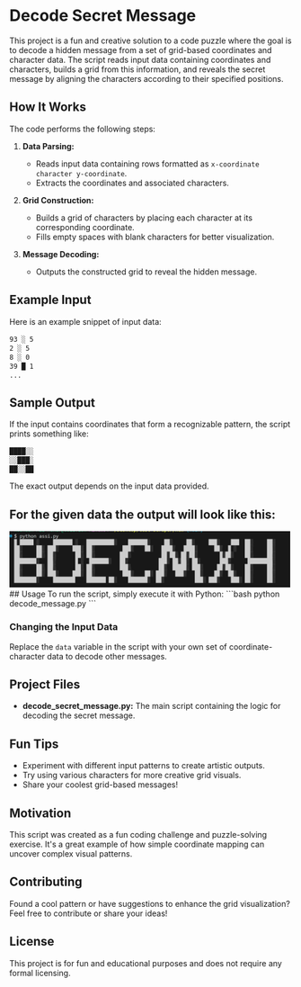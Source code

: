 # Decode Secret Message

This project is a fun and creative solution to a code puzzle where the goal is to decode a hidden message from a set of grid-based coordinates and character data. The script reads input data containing coordinates and characters, builds a grid from this information, and reveals the secret message by aligning the characters according to their specified positions.

## How It Works
The code performs the following steps:
1. **Data Parsing:**
   - Reads input data containing rows formatted as `x-coordinate character y-coordinate`.
   - Extracts the coordinates and associated characters.

2. **Grid Construction:**
   - Builds a grid of characters by placing each character at its corresponding coordinate.
   - Fills empty spaces with blank characters for better visualization.

3. **Message Decoding:**
   - Outputs the constructed grid to reveal the hidden message.

## Example Input
Here is an example snippet of input data:
```plaintext
93 ░ 5
2 ░ 5
8 ░ 0
39 █ 1
...
```

## Sample Output
If the input contains coordinates that form a recognizable pattern, the script prints something like:
```plaintext
████░░
░░███░
██░░██
```
The exact output depends on the input data provided.

## For the given data the output will look like this:
<img src="https://github.com/roshaanmehar/Secret-Message-Decoder/blob/main/Screenshot%202025-02-08%20232536.png" width="500">
## Usage
To run the script, simply execute it with Python:
```bash
python decode_message.py
```

### Changing the Input Data
Replace the `data` variable in the script with your own set of coordinate-character data to decode other messages.

## Project Files
- **decode_secret_message.py:** The main script containing the logic for decoding the secret message.

## Fun Tips
- Experiment with different input patterns to create artistic outputs.
- Try using various characters for more creative grid visuals.
- Share your coolest grid-based messages!

## Motivation
This script was created as a fun coding challenge and puzzle-solving exercise. It's a great example of how simple coordinate mapping can uncover complex visual patterns.

## Contributing
Found a cool pattern or have suggestions to enhance the grid visualization? Feel free to contribute or share your ideas!

## License
This project is for fun and educational purposes and does not require any formal licensing.

